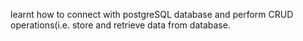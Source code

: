 learnt how to connect with postgreSQL database 
and perform CRUD operations(i.e. store and retrieve data from database.


